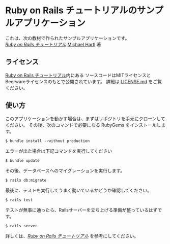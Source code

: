 # Ruby on Rails チュートリアルのサンプルアプリケーション

これは、次の教材で作られたサンプルアプリケーションです。   
[*Ruby on Rails チュートリアル*](https://railstutorial.jp/)
[Michael Hartl](http://www.michaelhartl.com/) 著

## ライセンス

[Ruby on Rails チュートリアル](https://railstutorial.jp/)内にある
ソースコードはMITライセンスとBeerwareライセンスのもとで公開されています。
詳細は [LICENSE.md](LICENSE.md) をご覧ください。

## 使い方

このアプリケーションを動かす場合は、まずはリポジトリを手元にクローンしてください。
その後、次のコマンドで必要になる RubyGems をインストールします。

```shell
$ bundle install --without production
```

エラーが出た場合は下記コマンドを実行してください

```shell
$ bundle update
```

その後、データベースへのマイグレーションを実行します。

```shell
$ rails db:migrate
```

最後に、テストを実行してうまく動いているかどうか確認してください。

```shell
$ rails test
```

テストが無事に通ったら、Railsサーバーを立ち上げる準備が整っているはずです。

```shell
$ rails server
```

詳しくは、[*Ruby on Rails チュートリアル*](https://railstutorial.jp/)
を参考にしてください。